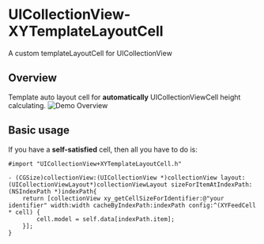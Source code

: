 # UICollectionView-XYTemplateLayoutCell
A custom templateLayoutCell for UICollectionView
## Overview
Template auto layout cell for **automatically** UICollectionViewCell height calculating.
![Demo Overview](https://github.com/fifyrio/UICollectionView-XYTemplateLayoutCell/blob/master/Sceenshots/screenshots.gif)
## Basic usage

If you have a **self-satisfied** cell, then all you have to do is: 

``` objc
#import "UICollectionView+XYTemplateLayoutCell.h"

- (CGSize)collectionView:(UICollectionView *)collectionView layout:(UICollectionViewLayout*)collectionViewLayout sizeForItemAtIndexPath:(NSIndexPath *)indexPath{
    return [collectionView xy_getCellSizeForIdentifier:@"your identifier" width:width cacheByIndexPath:indexPath config:^(XYFeedCell * cell) {
        cell.model = self.data[indexPath.item];
    }];
}
```

